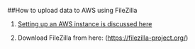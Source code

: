 ##How to upload data to AWS using FileZilla

1) [Setting up an AWS instance is discussed here](https://github.com/reshamas/fastai_deeplearn_part1/blob/master/tools/aws_ami_gpu_setup.md)

2) Download FileZilla from here: (https://filezilla-project.org/)
